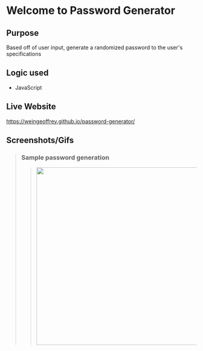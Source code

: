 # Welcome to Password Generator

## Purpose
Based off of user input, generate a randomized password to the user's specifications

## Logic used
* JavaScript

## Live Website
https://weingeoffrey.github.io/password-generator/

## Screenshots/Gifs
>### Sample password generation
>
>><img src="./assets/images/password-gen-showcase" width="956" height="469" />
